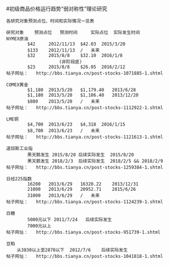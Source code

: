 #初级商品价格运行趋势“弱对称性”理论研究
	
	各研究对象预测点位、时间和实际情况一览表
				
	研究对象	预测点位   预测时间     实际点位  实际发生时间
	NYMEX原油
			$42 	2012/11/13	$42.03 	2015/3/20
			$133 	2012/11/13	/	未来
			$32 	2015/8/8	$32.10 	2016/1/8
						(非阶段底)
			$23 	2015/8/8	$26.05 	2016/2/12
	帖子网址：	http://bbs.tianya.cn/post-stocks-1071885-1.shtml			
				
	COMEX黄金
			$1,180 	2013/5/20	$1,179.40 	2013/6/28
			$1,180 	2013/5/20	$1,186.40 	2013/12/20
			$880 	2013/5/20	/	未来
	帖子网址：	http://bbs.tianya.cn/post-stocks-1112922-1.shtml			
				
	LME铜
			$4,700 	2013/6/23	$4,318 	2016/1/15
			$8,700 	2013/6/23	/	未来
	帖子网址：	http://bbs.tianya.cn/post-stocks-1121613-1.shtml			
				
	道琼斯工业指
			黑天鹅发生 2015/8/20	后续实际发生	2015/8/20
			黑天鹅发生 2018/2/3	后续实际发生	2018/2/5 && 2018/2/9
	帖子网址：	http://bbs.tianya.cn/post-stocks-1259384-1.shtml			
				
	日经225指数
			16200	2013/6/29	16320.22	2013/12/31
			21000	2013/6/29	20952.71	2015/6/26
			31000	2013/6/29	/	未来
	帖子网址：	http://bbs.tianya.cn/post-stocks-1124239-1.shtml			
				
	白糖
			5000元以下	2011/7/24	后续实际发生	
			7000元以上			
	帖子网址：	http://bbs.tianya.cn/post-stocks-951739-1.shtml			
				
	豆粕
		从3830以上至2870以下	2012/7/6	后续实际发生	
	帖子网址：	http://bbs.tianya.cn/post-stocks-1041818-1.shtml			
